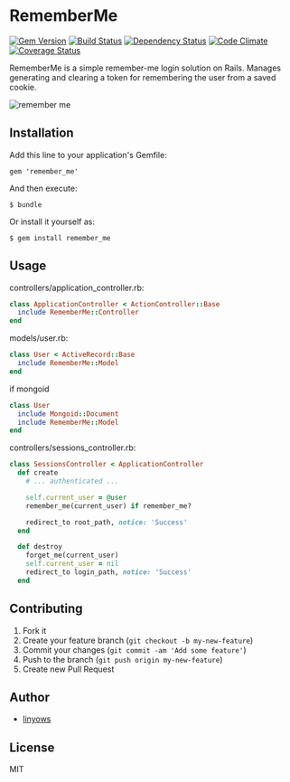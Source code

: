 RememberMe
==========

[![Gem Version](https://badge.fury.io/rb/remember_me.png)][gem]
[![Build Status](https://secure.travis-ci.org/linyows/remember_me.png?branch=master)][travis]
[![Dependency Status](https://gemnasium.com/linyows/remember_me.png?travis)][gemnasium]
[![Code Climate](https://codeclimate.com/github/linyows/remember_me.png)][codeclimate]
[![Coverage Status](https://coveralls.io/repos/linyows/remember_me/badge.png?branch=master)][coveralls]

[gem]: https://rubygems.org/gems/remember_me
[travis]: http://travis-ci.org/linyows/remember_me
[gemnasium]: https://gemnasium.com/linyows/remember_me
[codeclimate]: https://codeclimate.com/github/linyows/remember_me
[coveralls]: https://coveralls.io/r/linyows/remember_me

RememberMe is a simple remember-me login solution on Rails.
Manages generating and clearing a token for remembering the user from a saved cookie.

![remember me](http://blog-imgs-60.fc2.com/k/u/g/kugibera/remember-me-robert.jpg)

Installation
------------

Add this line to your application's Gemfile:

    gem 'remember_me'

And then execute:

    $ bundle

Or install it yourself as:

    $ gem install remember_me

Usage
-----

controllers/application_controller.rb:

```ruby
class ApplicationController < ActionController::Base
  include RememberMe::Controller
end
```

models/user.rb:

```ruby
class User < ActiveRecord::Base
  include RememberMe::Model
end
```

if mongoid

```ruby
class User
  include Mongoid::Document
  include RememberMe::Model
end
```

controllers/sessions_controller.rb:

```ruby
class SessionsController < ApplicationController
  def create
    # ... authenticated ...

    self.current_user = @user
    remember_me(current_user) if remember_me?

    redirect_to root_path, notice: 'Success'
  end

  def destroy
    forget_me(current_user)
    self.current_user = nil
    redirect_to login_path, notice: 'Success'
  end
```

Contributing
------------

1. Fork it
2. Create your feature branch (`git checkout -b my-new-feature`)
3. Commit your changes (`git commit -am 'Add some feature'`)
4. Push to the branch (`git push origin my-new-feature`)
5. Create new Pull Request

Author
------

- [linyows](https://github.com/linyows)

License
-------

MIT
